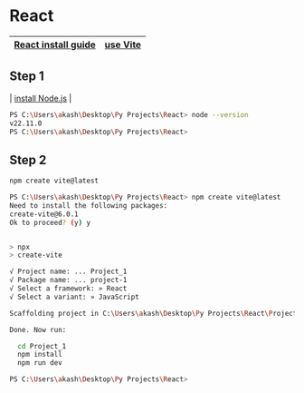 # React

| [React install guide](https://react.dev/learn/start-a-new-react-project) | [use Vite](https://vite.dev/) |
| --- | --- |

## Step 1
| [install Node.js](https://nodejs.org/en/download/prebuilt-installer) |

```bash
PS C:\Users\akash\Desktop\Py Projects\React> node --version
v22.11.0
PS C:\Users\akash\Desktop\Py Projects\React> 
```

## Step 2
```bash
npm create vite@latest
```

```bash
PS C:\Users\akash\Desktop\Py Projects\React> npm create vite@latest  
Need to install the following packages:
create-vite@6.0.1
Ok to proceed? (y) y


> npx
> create-vite

√ Project name: ... Project_1
√ Package name: ... project-1
√ Select a framework: » React
√ Select a variant: » JavaScript

Scaffolding project in C:\Users\akash\Desktop\Py Projects\React\Project_1...

Done. Now run:

  cd Project_1
  npm install
  npm run dev

PS C:\Users\akash\Desktop\Py Projects\React> 
```

